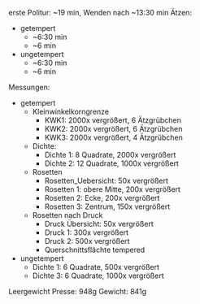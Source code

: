 erste Politur: ~19 min, Wenden nach ~13:30 min 
Ätzen:
* getempert
	* ~6:30 min
	* ~6 min
* ungetempert
	* ~6:30 min
	* ~6 min

Messungen:
* getempert
	* Kleinwinkelkorngrenze
		* KWK1: 2000x vergrößert, 6 Ätzgrübchen
		* KWK2: 2000x vergrößert, 6 Ätzgrübchen
		* KWK3: 2000x vergrößert, 4 Ätzgrübchen
	* Dichte:
		* Dichte 1: 8 Quadrate, 2000x vergrößert
		* Dichte 2: 12 Quadrate, 1000x vergrößert
	* Rosetten
		* Rosetten_Uebersicht: 50x vergrößert
		* Rosetten 1: obere Mitte, 200x vergrößert
		* Rosetten 2: Ecke, 200x vergrößert
		* Rosetten 3: Zentrum, 150x vergrößert
	* Rosetten nach Druck
		* Druck Übersicht: 50x vergrößert
		* Druck 1: 300x vergrößert
		* Druck 2: 500x vergrößert
		* Querschnittsflächte tempered
* ungetempert
	* Dichte 1: 6 Quadrate, 500x vergrößert
	* Dichte 3: 6 Quadrate, 1000x vergrößert

Leergewicht Presse: 948g
Gewicht: 841g

